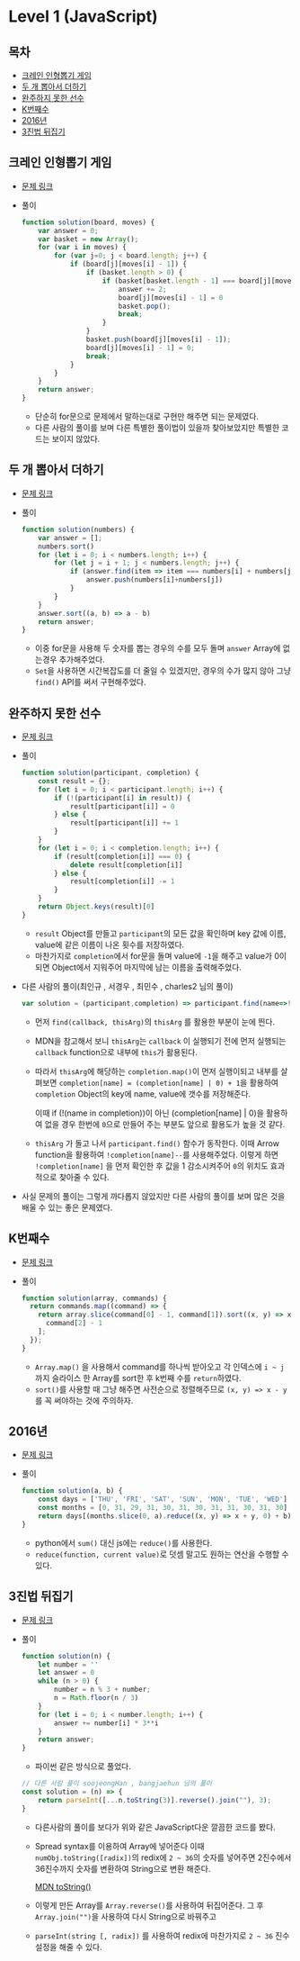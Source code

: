 # Level 1 (JavaScript)

## 목차

* [크레인 인형뽑기 게임](#크레인-인형뽑기-게임)
* [두 개 뽑아서 더하기](#두-개-뽑아서-더하기)
* [완주하지 못한 선수](#완주하지-못한-선수)
* [K번째수](#k번째수)
* [2016년](2016년)
* [3진법 뒤집기](#3진법-뒤집기)

## 크레인 인형뽑기 게임

* [문제 링크](https://programmers.co.kr/learn/courses/30/lessons/64061?language=javascript)

* 풀이

  ```js
  function solution(board, moves) {
      var answer = 0;
      var basket = new Array();
      for (var i in moves) {
          for (var j=0; j < board.length; j++) {
              if (board[j][moves[i] - 1]) {
                  if (basket.length > 0) {
                      if (basket[basket.length - 1] === board[j][moves[i] - 1]) {
                          answer += 2;
                          board[j][moves[i] - 1] = 0
                          basket.pop();
                          break;
                      }
                  }
                  basket.push(board[j][moves[i] - 1]);
                  board[j][moves[i] - 1] = 0;
                  break;
              }
          }
      }
      return answer;
  }
  ```

  * 단순히 for문으로 문제에서 말하는대로 구현만 해주면 되는 문제였다.
  * 다른 사람의 풀이를 보며 다른 특별한 풀이법이 있을까 찾아보았지만 특별한 코드는 보이지 않았다.

## 두 개 뽑아서 더하기

* [문제 링크](https://programmers.co.kr/learn/courses/30/lessons/68644?language=javascript)

* 풀이

  ```js
  function solution(numbers) {
      var answer = [];
      numbers.sort()
      for (let i = 0; i < numbers.length; i++) {
          for (let j = i + 1; j < numbers.length; j++) {
              if (answer.find(item => item === numbers[i] + numbers[j]) === undefined) {
                  answer.push(numbers[i]+numbers[j])
              }
          }
      }
      answer.sort((a, b) => a - b)
      return answer;
  }
  ```

  * 이중 for문을 사용해 두 숫자를 뽑는 경우의 수를 모두 돌며 `answer` Array에 없는경우 추가해주었다.
  * `Set`을 사용하면 시간복잡도를 더 줄일 수 있겠지만, 경우의 수가 많지 않아 그냥 `find()` API를 써서 구현해주었다.

## 완주하지 못한 선수

* [문제 링크](https://programmers.co.kr/learn/courses/30/lessons/42576?language=javascript)

* 풀이

  ```js
  function solution(participant, completion) {
      const result = {};
      for (let i = 0; i < participant.length; i++) {
          if (!(participant[i] in result)) {
              result[participant[i]] = 0
          } else {
              result[participant[i]] += 1
          }
      }
      for (let i = 0; i < completion.length; i++) {
          if (result[completion[i]] === 0) {
              delete result[completion[i]]
          } else {
              result[completion[i]] -= 1
          }
      }
      return Object.keys(result)[0]
  }
  ```

  * `result` Object를 만들고 `participant`의 모든 값을 확인하며 key 값에 이름, value에 같은 이름이 나온 횟수를 저장하였다.
  * 마찬가지로 `completion`에서 for문을 돌며 value에 `-1`을 해주고 value가 0이 되면 Object에서 지워주어 마지막에 남는 이름을 출력해주었다.

* 다른 사람의 풀이(최인규 , 서경우 , 최민수 , charles2 님의 풀이)

  ```js
  var solution = (participant,completion) => participant.find(name=>!completion[name]--, completion.map(name=>completion[name]=(completion[name]|0)+1))
  ```

  * 먼저 `find(callback, thisArg)`의 `thisArg` 를 활용한 부분이 눈에 띈다. 

  * MDN을 참고해서 보니 `thisArg`는 `callback` 이 실행되기 전에 먼저 실행되는 `callback` function으로 내부에 `this`가 활용된다.

  * 따라서 `thisArg`에 해당하는 `completion.map()`이 먼저 실행이되고 내부를 살펴보면 `completion[name] = (completion[name] | 0) + 1`을 활용하여 `completion` Object의 key에 name, value에 갯수를 저장해준다.

    이때 if (!(name in completion))이 아닌 (completion[name] | 0)을 활용하여 없을 경우 한번에 `0`으로 만들어 주는 부분도 앞으로 활용도가 높을 것 같다.

  * `thisArg` 가 돌고 나서 `participant.find()` 함수가 동작한다. 이때 Arrow function을 활용하여 `!completion[name]--`를 사용해주었다. 이렇게 하면 `!completion[name]` 을 먼저 확인한 후 값을 1 감소시켜주어 `0`의 위치도 효과적으로 찾아줄 수 있다.

* 사실 문제의 풀이는 그렇게 까다롭지 않았지만 다른 사람의 풀이를 보며 많은 것을 배울 수 있는 좋은 문제였다.

## K번째수

* [문제 링크](https://programmers.co.kr/learn/courses/30/lessons/42748?language=javascript)

* 풀이

  ```js
  function solution(array, commands) {
    return commands.map((command) => {
      return array.slice(command[0] - 1, command[1]).sort((x, y) => x - y)[
        command[2] - 1
      ];
    });
  }
  ```

  * `Array.map()` 을 사용해서 command를 하나씩 받아오고 각 인덱스에 `i ~ j` 까지 슬라이스 한 Array를 sort한 후 k번째 수를 `return`하였다.
  * `sort()`를 사용할 때 그냥 해주면 사전순으로 정렬해주므로 `(x, y) => x - y`를 꼭 써야하는 것에 주의하자.

## 2016년

* [문제 링크](https://programmers.co.kr/learn/courses/30/lessons/12901?language=javascript)

* 풀이

  ```js
  function solution(a, b) {
      const days = ['THU', 'FRI', 'SAT', 'SUN', 'MON', 'TUE', 'WED']
      const months = [0, 31, 29, 31, 30, 31, 30, 31, 31, 30, 31, 30]
      return days[(months.slice(0, a).reduce((x, y) => x + y, 0) + b) % 7];
  }
  ```

  * python에서 `sum()` 대신 js에는 `reduce()`를 사용한다.
  * `reduce(function, current value)`로 덧셈 말고도 원하는 연산을 수행할 수 있다.

## 3진법 뒤집기

* [문제 링크](https://programmers.co.kr/learn/courses/30/lessons/68935?language=javascript)

* 풀이

  ```js
  function solution(n) {
      let number = ''
      let answer = 0
      while (n > 0) {
          number = n % 3 + number;
          n = Math.floor(n / 3)
      }
      for (let i = 0; i < number.length; i++) {
          answer += number[i] * 3**i
      }
      return answer;
  }
  ```

  * 파이썬 같은 방식으로 풀었다.

  ```js
  // 다른 사람 풀이 soojeongHan , bangjaehun 님의 풀이
  const solution = (n) => {
      return parseInt([...n.toString(3)].reverse().join(""), 3);
  }
  ```

  * 다른사람의 풀이를 보다가 위와 같은 JavaScript다운 깔끔한 코드를 봤다. 

  * Spread syntax를 이용하여 Array에 넣어준다 이때 `numObj.toString([radix])`의 redix에 `2 ~ 36`의 숫자를 넣어주면 2진수에서 36진수까지 숫자를 변환하여 String으로 변환 해준다.

    [MDN toString()](https://developer.mozilla.org/en-US/docs/Web/JavaScript/Reference/Global_Objects/Number/toString)

  * 이렇게 만든 Array를 `Array.reverse()`를 사용하여 뒤집어준다. 그 후 `Array.join("")`을 사용하여 다시 String으로 바꿔주고

  * `parseInt(string [, radix])` 를 사용하여 redix에 마찬가지로 `2 ~ 36` 진수 설정을 해줄 수 있다.